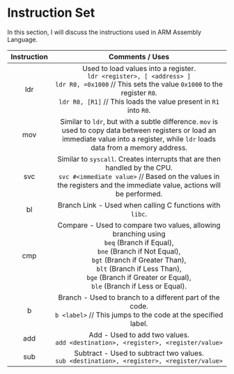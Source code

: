 # Instruction Set

In this section, I will discuss the instructions used in ARM Assembly Language.

| Instruction | Comments / Uses |
|:-:|:-:|
| ldr | Used to load values into a register. <br> `ldr <register>, [ <address> ]` <br> `ldr R0, =0x1000` // This sets the value `0x1000` to the register `R0`. <br> `ldr R0, [R1]` // This loads the value present in `R1` into `R0`. |
| mov | Similar to `ldr`, but with a subtle difference. `mov` is used to copy data between registers or load an immediate value into a register, while `ldr` loads data from a memory address. |
| svc | Similar to `syscall`. Creates interrupts that are then handled by the CPU. <br> `svc #<immediate value>` // Based on the values in the registers and the immediate value, actions will be performed. |
| bl | Branch Link - Used when calling C functions with `libc`. |
| cmp | Compare - Used to compare two values, allowing branching using <br> `beq` (Branch if Equal), <br> `bne` (Branch if Not Equal), <br> `bgt` (Branch if Greater Than), <br> `blt` (Branch if Less Than), <br> `bge` (Branch if Greater or Equal), <br> `ble` (Branch if Less or Equal). |
| b | Branch - Used to branch to a different part of the code. <br> `b <label>` // This jumps to the code at the specified label. |
| add | Add - Used to add two values. <br> `add <destination>, <register>, <register/value>` |
| sub | Subtract - Used to subtract two values. <br> `sub <destination>, <register>, <register/value>` |